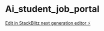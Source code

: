 # Ai_student_job_portal

[Edit in StackBlitz next generation editor ⚡️](https://stackblitz.com/~/github.com/paramjeetn/Ai_student_job_portal)